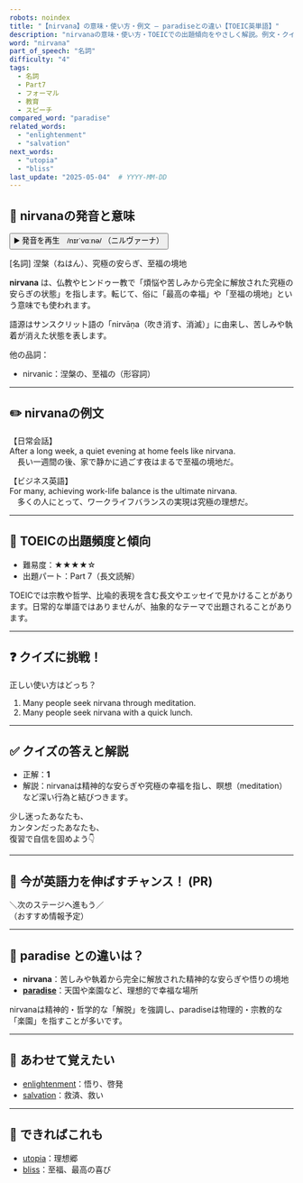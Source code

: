 ```yaml
---
robots: noindex
title: "【nirvana】の意味・使い方・例文 ― paradiseとの違い【TOEIC英単語】"
description: "nirvanaの意味・使い方・TOEICでの出題傾向をやさしく解説。例文・クイズ付きでparadiseとの違いもわかりやすく学べます。"
word: "nirvana"
part_of_speech: "名詞"
difficulty: "4"
tags:
  - 名詞
  - Part7
  - フォーマル
  - 教育
  - スピーチ
compared_word: "paradise"
related_words:
  - "enlightenment"
  - "salvation"
next_words:
  - "utopia"
  - "bliss"
last_update: "2025-05-04"  # YYYY-MM-DD
---
```


## 🔰 nirvanaの発音と意味

<button class="play-audio" onclick="playTTS('nirvana')">
  <span class="play-audio-main">
    ▶️ 発音を再生　/nɪrˈvɑːnə/
  </span>
  <span class="play-audio-sub">
    （ニルヴァーナ）
  </span>
</button>

[名詞] 涅槃（ねはん）、究極の安らぎ、至福の境地

**nirvana** は、仏教やヒンドゥー教で「煩悩や苦しみから完全に解放された究極の安らぎの状態」を指します。転じて、俗に「最高の幸福」や「至福の境地」という意味でも使われます。

語源はサンスクリット語の「nirvāṇa（吹き消す、消滅）」に由来し、苦しみや執着が消えた状態を表します。

他の品詞：  
- nirvanic：涅槃の、至福の（形容詞）

---

## ✏️ nirvanaの例文

【日常会話】  
After a long week, a quiet evening at home feels like nirvana.  
　長い一週間の後、家で静かに過ごす夜はまるで至福の境地だ。

【ビジネス英語】  
For many, achieving work-life balance is the ultimate nirvana.  
　多くの人にとって、ワークライフバランスの実現は究極の理想だ。

---

## 🎯 TOEICの出題頻度と傾向

- 難易度：★★★★☆
- 出題パート：Part 7（長文読解）

TOEICでは宗教や哲学、比喩的表現を含む長文やエッセイで見かけることがあります。日常的な単語ではありませんが、抽象的なテーマで出題されることがあります。

---

## ❓ クイズに挑戦！

正しい使い方はどっち？

1. Many people seek nirvana through meditation.  
2. Many people seek nirvana with a quick lunch.

---

## ✅ クイズの答えと解説

- 正解：**1**
- 解説：nirvanaは精神的な安らぎや究極の幸福を指し、瞑想（meditation）など深い行為と結びつきます。

少し迷ったあなたも、  
カンタンだったあなたも、  
復習で自信を固めよう👇️

---

## 🚀 今が英語力を伸ばすチャンス！ (PR)

<div class="info-center">
＼次のステージへ進もう／<br>  
（おすすめ情報予定）
</div>

---

## 🤔  paradise との違いは？

- **nirvana**：苦しみや執着から完全に解放された精神的な安らぎや悟りの境地
- **[paradise](/word/paradise)**：天国や楽園など、理想的で幸福な場所

nirvanaは精神的・哲学的な「解脱」を強調し、paradiseは物理的・宗教的な「楽園」を指すことが多いです。

---

## 🧩 あわせて覚えたい

- [enlightenment](/word/enlightenment)：悟り、啓発
- [salvation](/word/salvation)：救済、救い

---

## 📖 できればこれも

- [utopia](/word/utopia)：理想郷
- [bliss](/word/bliss)：至福、最高の喜び

<!-- cvid: aid11_bid07 -->
